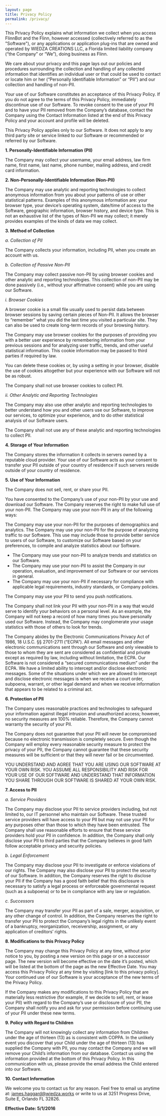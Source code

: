 ```yaml
---
layout: page
title: Privacy Policy
permalink: /privacy/
---
```


This Privacy Policy explains what information we collect when you access FlinnBot and the Flinn, however accessed (collectively referred to as the "Software"), or any applications or application plug-ins that are owned and operated by WIEDZA CREATIONS LLC, a Florida limited liability company (“the Company” or “We”), doing business as Flinn. 

We care about your privacy and this page lays out our policies and procedures surrounding the collection and handling of any collected information that identifies an individual user or that could be used to contact or locate him or her (“Personally Identifiable Information” or “PII”) and our collection and handling of non-PII.

Your use of our Software constitutes an acceptance of this Privacy Policy. If you do not agree to the terms of this Privacy Policy, immediately discontinue use of our Software. To revoke consent to the use of your PII and to have your PII removed from the Company’s database, contact the Company using the Contact Information listed at the end of this Privacy Policy and your account and profile will be deleted.

This Privacy Policy applies only to our Software. It does not apply to any third party site or service linked to our Software or recommended or referred by our Software.

__1.  Personally-Identifiable Information (PII)__ 

The Company may collect your username, your email address, law firm name, first name, last name, phone number, mailing address, and credit card information.

__2.  Non-Personally-Identifiable Information (Non-PII)__ 

The Company may use analytic and reporting technologies to collect anonymous information from you about your patterns of use or other statistical patterns. Examples of this anonymous information are: your browser type, your device’s operating system, date/time of access to the Software, geographic information, browser history, and device type. This is not an exhaustive list of the types of Non-PII we may collect; it merely provides examples of the kinds of data we may collect.

__3.  Method of Collection__

*a. Collection of PII*

The Company collects your information, including PII, when you create an account with us.

*b. Collection of Passive Non-PII*

The Company may collect passive non-PII by using browser cookies and other analytic and reporting technologies. This collection of non-PII may be done passively (i.e., without your affirmative consent) while you are using our Software.

*i. Browser Cookies*

A browser cookie is a small file usually used to persist data between browser sessions by saving certain pieces of Non-PII. It allows the browser to “remember” what you did the last time you visited a particular site. They can also be used to create long-term records of your browsing history.

The Company may use browser cookies for the purposes of providing you with a better user experience by remembering information from your previous sessions and for analyzing user traffic, trends, and other useful statistical information. This cookie information may be passed to third parties if required by law.

You can delete these cookies or, by using a setting in your browser, disable the use of cookies altogether but your experience with our Software will not be as robust.

The Company shall not use browser cookies to collect PII.

*ii. Other Analytic and Reporting Technologies*

The Company may also use other analytic and reporting technologies to better understand how you and other users use our Software, to improve our services, to optimize your experience, and to do other statistical analysis of our Software users.

The Company shall not use any of these analytic and reporting technologies to collect PII.

__4.  Storage of Your Information__

The Company stores the information it collects in servers owned by a reputable cloud provider. Your use of our Software acts as your consent to transfer your PII outside of your country of residence if such servers reside outside of your country of residence.

__5.  Use of Your Information__

The Company does not sell, rent, or share your PII.

You have consented to the Company’s use of your non-PII by your use and download our Software. The Company reserves the right to make full use of your non-PII. The Company may use your non-PII in any of the following ways:

The Company may use your non-PII for the purposes of demographics and analytics. The Company may use your non-PII for the purpose of analyzing traffic to our Software. This use may include those to provide better service to users of our Software, to customize our Software based on your preferences, to compile and analyze statistics about our Software.

- The Company may use your non-PII to analyze trends and statistics on our Software.
- The Company may use your non-PII to assist the Company in our operation, evaluation, and improvement of our Software or our services in general.
- The Company may use your non-PII if necessary for compliance with applicable legal requirements, industry standards, or Company policies.


The Company may use your PII to send you push notifications.

The Company shall not link your PII with your non-PII in a way that would serve to identify your behaviors on a personal level. As an example, the Company will not keep a record of how many times you have personally used our Software. Instead, the Company may conglomerate your usage statistics with those of others to look for trends.

The Company abides by the Electronic Communications Privacy Act of 1986, 18 U.S.C. §§ 2701-2711 (“ECPA”). All email messages and other electronic communications sent through our Software and only viewable to those to whom they are sent are considered as confidential and private except as required by law, including without limitation, the ECPA. Our Software is not considered a “secured communications medium” under the ECPA. We have a limited ability to intercept and/or disclose electronic messages. Some of the situations under which we are allowed to intercept and disclose electronic messages is when we receive a court order, subpoena, warrant, or other legal demand and when we receive information that appears to be related to a criminal act.

__6.  Protection of PII__

The Company uses reasonable practices and technologies to safeguard your information against illegal intrusion and unauthorized access; however, no security measures are 100% reliable. Therefore, the Company cannot warranty the security of your PII.

The Company does not guarantee that your PII will never be compromised because no electronic transmission is completely secure. Even though the Company will employ every reasonable security measure to protect the privacy of your PII, the Company cannot guarantee that these security measures will be sufficient or that they will never fail or be circumvented. 

YOU UNDERSTAND AND AGREE THAT YOU ARE USING OUR SOFTWARE AT YOUR OWN RISK. YOU ASSUME ALL RESPONSIBILITY AND RISK FOR YOUR USE OF OUR SOFTWARE AND UNDERSTAND THAT INFORMATION YOU SHARE THROUGH OUR SOFTWARE IS SHARED AT YOUR OWN RISK.

__7.  Access to PII__

*a.  Service Providers*

The Company may disclose your PII to service providers including, but not limited to, our IT personnel who maintain our Software. These trusted service providers will have access to your PII but may not use your PII for any purposes other than those to which they have been entrusted. The Company shall use reasonable efforts to ensure that these service providers hold your PII in confidence. In addition, the Company shall only disclose your PII to third parties that the Company believes in good faith follow acceptable privacy and security policies.

*b.  Legal Enforcement*

The Company may disclose your PII to investigate or enforce violations of our rights. The Company may also disclose your PII to protect the security of our Software. In addition, the Company reserves the right to disclose your PII if the Company has a good faith belief that this disclosure is necessary to satisfy a legal process or enforceable governmental request (such as a subpoena) or to be in compliance with any law or regulation.

*c.  Successors*

The Company may transfer your PII as part of a sale, merger, acquisition, or any other change of control. In addition, the Company reserves the right to transfer your PII to protect the Company’s legal rights in the unlikely event of a bankruptcy, reorganization, receivership, assignment, or any application of creditors’ rights.

__8.  Modifications to this Privacy Policy__

The Company may change this Privacy Policy at any time, without prior notice to you, by posting a new version on this page or on a successor page. The new version will become effective on the date it’s posted, which will be listed at the bottom of the page as the new Effective Date. You may access this Privacy Policy at any time by visiting [link to this privacy policy]. Your continued use of our Software is your acceptance of the new terms of the Privacy Policy.

If the Company makes any modifications to this Privacy Policy that are materially less restrictive (for example, if we decide to sell, rent, or lease your PII) with regard to the Company’s use or disclosure of your PII, the Company shall notify you and ask for your permission before continuing use of your PII under these new terms.

__9.  Policy with Regard to Children__

The Company will not knowingly collect any information from Children under the age of thirteen (13) as is consistent with COPPA. In the unlikely event you discover that your Child under the age of thirteen (13) has supplied the Company with PII, you may contact the Company and we will remove your Child’s information from our database. Contact us using the information provided at the bottom of this Privacy Policy. In this communication with us, please provide the email address the Child entered into our Software.

__10.  Contact Information__

We welcome you to contact us for any reason. Feel free to email us anytime at: james.haggard@wiedza.works or write to us at 3251 Progress Drive, Suite E, Orlando FL 32826.

__Effective Date: 5/1/2016__